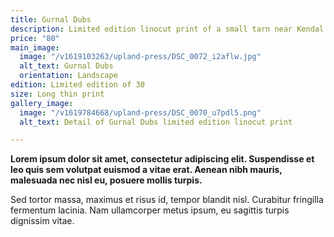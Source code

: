 ```yaml
---
title: Gurnal Dubs
description: Limited edition linocut print of a small tarn near Kendal
price: "80"
main_image:
  image: "/v1619103263/upland-press/DSC_0072_i2aflw.jpg"
  alt_text: Gurnal Dubs
  orientation: Landscape
edition: Limited edition of 30
size: Long thin print
gallery_image:
  image: "/v1619784668/upland-press/DSC_0070_u7pdl5.png"
  alt_text: Detail of Gurnal Dubs limited edition linocut print

---
```

**Lorem ipsum dolor sit amet, consectetur adipiscing elit. Suspendisse et leo quis sem volutpat euismod a vitae erat. Aenean nibh mauris, malesuada nec nisl eu, posuere mollis turpis.**

Sed tortor massa, maximus et risus id, tempor blandit nisl. Curabitur fringilla fermentum lacinia. Nam ullamcorper metus ipsum, eu sagittis turpis dignissim vitae.